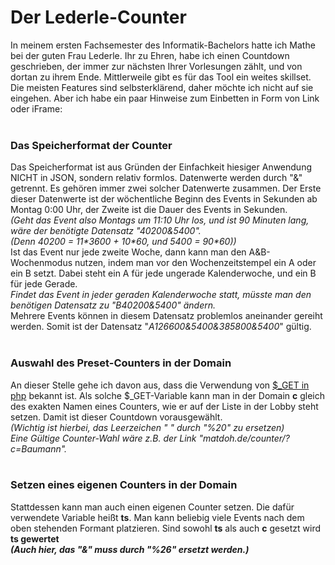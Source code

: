 <h1>Der Lederle-Counter</h1>
In meinem ersten Fachsemester des Informatik-Bachelors hatte ich Mathe bei der guten Frau Lederle. 
Ihr zu Ehren, habe ich einen Countdown geschrieben, der immer zur nächsten Ihrer Vorlesungen zählt, und von dortan zu ihrem Ende.
Mittlerweile gibt es für das Tool ein weites skillset. Die meisten Features sind selbsterklärend, daher möchte ich nicht auf sie eingehen. 
Aber ich habe ein paar Hinweise zum Einbetten in Form von Link oder iFrame:
<br><br>
<h3>Das Speicherformat der Counter</h3>
Das Speicherformat ist aus Gründen der Einfachkeit hiesiger Anwendung NICHT in JSON, sondern relativ formlos.
Datenwerte werden durch "&" getrennt. Es gehören immer zwei solcher Datenwerte zusammen.
Der Erste dieser Datenwerte ist der wöchentliche Beginn des Events in Sekunden ab Montag 0:00 Uhr,
der Zweite ist die Dauer des Events in Sekunden.
<br><i>(Geht das Event also Montags um 11:10 Uhr los, und ist 90 Minuten lang, wäre der benötigte Datensatz "40200&5400". 
<br>(Denn 40200 = 11*3600 + 10*60, und 5400 = 90*60))</i>
<br>Ist das Event nur jede zweite Woche, dann kann man den A&B-Wochenmodus nutzen, indem man vor den Wochenzeitstempel ein A oder ein B setzt.
Dabei steht ein A für jede ungerade Kalenderwoche, und ein B für jede Gerade.
<br><i>Findet das Event in jeder geraden Kalenderwoche statt, müsste man den benötigen Datensatz zu "B40200&5400" ändern.</i>
<br>Mehrere Events können in diesem Datensatz problemlos aneinander gereiht werden. Somit ist der Datensatz "<i>A126600&5400&385800&5400</i>" gültig.
<br><br>
<h3>Auswahl des Preset-Counters in der Domain</h3>
An dieser Stelle gehe ich davon aus, dass die Verwendung von <a href=https://www.w3schools.com/php/php_superglobals_get.asp>$_GET in php</a> bekannt ist.
Als solche $_GET-Variable kann man in der Domain <b>c</b> gleich des exakten Namen eines Counters, wie er auf der Liste in der Lobby steht setzen. 
Damit ist dieser Countdown vorausgewählt.
<br><i>(Wichtig ist hierbei, das Leerzeichen " " durch "%20" zu ersetzen)
<br>Eine Gültige Counter-Wahl wäre z.B. der Link "matdoh.de/counter/?c=Baumann".</i>
<br><br>
<h3>Setzen eines eigenen Counters in der Domain</h3>
Stattdessen kann man auch einen eigenen Counter setzen. Die dafür verwendete Variable heißt <b>ts</b>. 
Man kann beliebig viele Events nach dem oben stehenden Formant platzieren.
Sind sowohl <b>ts</b> als auch <b>c</b> gesetzt wird <b>ts</ts> gewertet
<br><i>(Auch hier, das "&" muss durch "%26" ersetzt werden.)</i>
